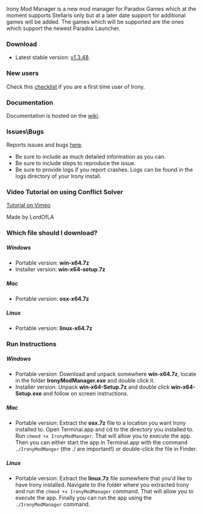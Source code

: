 Irony Mod Manager is a new mod manager for Paradox Games which at the moment supports Stellaris only but at a later date support for additional games will be added. The games which will be supported are the ones which support the newest Paradox Launcher.

### Download
* Latest stable version: [v1.3.48](https://github.com/bcssov/IronyModManager/releases/tag/v1.3.48).

### New users
Check this [checklist](https://github.com/bcssov/IronyModManager/wiki/New-User-Checklist) if you are a first time user of Irony.

### Documentation
Documentation is hosted on the [wiki](https://github.com/bcssov/IronyModManager/wiki).

### Issues\Bugs
Reports issues and bugs [here](https://github.com/bcssov/IronyModManager/issues). 
* Be sure to include as much detailed information as you can.
* Be sure to include steps to reproduce the issue.
* Be sure to provide logs if you report crashes. Logs can be found in the logs directory of your Irony install.

### Video Tutorial on using Conflict Solver
[Tutorial on Vimeo](https://vimeo.com/443078952)

Made by LordOfLA

### Which file should I download?
##### Windows
- Portable version: **win-x64.7z**
- Installer version: **win-x64-setup.7z**

##### Mac
- Portable version: **osx-x64.7z**

##### Linux
- Portable version: **linux-x64.7z**

### Run Instructions
##### Windows
- Portable version: Download and unpack somewhere **win-x64.7z**, locate in the folder **IronyModManager.exe** and double click it.
- Installer version: Unpack **win-x64-Setup.7z** and double click **win-x64-Setup.exe** and follow on screen instructions.

##### Mac
- Portable version: Extract the **osx.7z** file to a location you want Irony installed to. Open Terminal.app and cd to the directory you installed to. Run ```chmod +x IronyModManager```. That will allow you to execute the app. Then you can either start the app in Terminal.app with the command ```./IronyModManger``` (the ./ are important!) or double-click the file in Finder.

##### Linux
- Portable version: Extract the **linux.7z** file somewhere that you'd like to have Irony installed. Navigate to the folder where you extracted Irony and run the ```chmod +x IronyModManager``` command. That will allow you to execute the app. Finally you can run the app using the ```./IronyModManager``` command.
